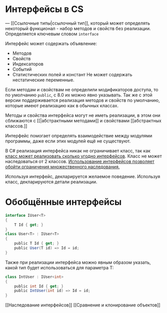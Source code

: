 # **Интерфейсы в CS**
— [[Ссылочные типы|ссылочный тип]], который может определять некоторый функционал - набор методов и свойств без реализации.
Определяется ключевым словом `interface`

Интерфейс может содержать объявление:
- Методов
- Свойств
- Индексаторов
- Событий
- Статистических полей и констант
Не может содержать нестатические переменные.

Если методам и свойствам не определили модификаторов доступа, то по умолчанию `public`, с 8.0 их можно явно указывать. Так же с этой версии поддерживается реализация методов и свойств по умолчанию, которые имеют реализацию как в обычных классах.

Методы и свойства интерфейса могут не иметь реализации, в этом они сближаются с [[|абстрактными методами]] и свойствами [[абстрактных классов.]]

Интерфейс помогает определять взаимодействие между модулями  программы, даже если этих модулей ещё не существуют.

В C# реализация интерфейса никак не ограничивает класс, так как <u>класс может реализовать сколько угодно интерфейсов</u>. 
Класс не может наследоваться от 2 классов.
<u>Использование интерфейсов позволяет обойти ограничения множественного наследования.</u>

Используя интерфейс, декларируется желаемое поведение. Используя класс, декларируются детали реализации.

# **Обобщённые интерфейсы**
```cs
interface IUser<T>
{
    T Id { get; }
}
class User<T> : IUser<T>
{
    public T Id { get; }
    public User(T id) => Id = id;
}
```

Также при реализации интерфейса можно явным образом указать, какой тип будет использоваться для параметра T:
```cs
class IntUser : IUser<int>
{
    public int Id { get; }
    public IntUser(int id) => Id = id;
}
```

[[Наследование интерфейсов]]
[[Сравнение и клонирование объектов]]